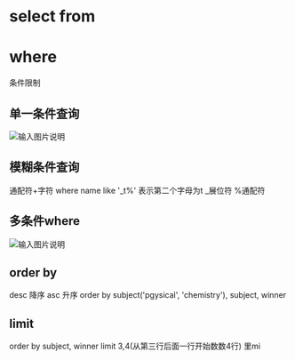 # select from

# where
条件限制
## 单一条件查询
![输入图片说明](/imgs/2025-09-03/99J6KfUBC2CQfbyg.png)

## 模糊条件查询
通配符+字符
where name like '_t%'
表示第二个字母为t
_展位符 %通配符

## 多条件where
![输入图片说明](/imgs/2025-09-03/XJadPgsXhyd2n4zx.png)

## order by
desc 降序
asc 升序
order by subject('pgysical', 'chemistry'), subject, winner

## limit

order by subject, winner
limit 3,4(从第三行后面一行开始数数4行)
里mi
<!--stackedit_data:
eyJoaXN0b3J5IjpbLTU3MDU1MDg5NiwtMTU1MjI1MjgwMCwtMj
c5MDM1NzI5LDI5NDExOTI5Nyw0NDA5MDU2MTldfQ==
-->